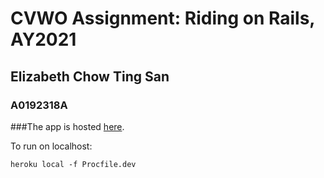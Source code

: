 # CVWO Assignment: **Riding on Rails**, AY2021

## Elizabeth Chow Ting San

### A0192318A

###The app is hosted [here](https://liz-todo-app.herokuapp.com/).

To run on localhost:

    heroku local -f Procfile.dev
